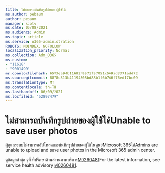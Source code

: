 ```yaml
---
title: ไม่สามารถบันทึกรูปถ่ายของผู้ใช้ได้
ms.author: pebaum
author: pebaum
manager: scotv
ms.date: 06/08/2021
ms.audience: Admin
ms.topic: article
ms.service: o365-administration
ROBOTS: NOINDEX, NOFOLLOW
localization_priority: Normal
ms.collection: Adm_O365
ms.custom:
- "11618"
- "9001499"
ms.openlocfilehash: 6583ea94b1169249571f57051c569ad3371edd72
ms.sourcegitcommit: 8878c313b41194808bd88b1f6b766f76ed17bc09
ms.translationtype: MT
ms.contentlocale: th-TH
ms.lasthandoff: 06/09/2021
ms.locfileid: "52897479"
---
```

# <a name="unable-to-save-user-photos"></a><span data-ttu-id="6a828-102">ไม่สามารถบันทึกรูปถ่ายของผู้ใช้ได้</span><span class="sxs-lookup"><span data-stu-id="6a828-102">Unable to save user photos</span></span>

<span data-ttu-id="6a828-103">ผู้ดูแลระบบไม่สามารถอัปโหลดและบันทึกรูปถ่ายของผู้ใช้ในศูนย์Microsoft 365ได้</span><span class="sxs-lookup"><span data-stu-id="6a828-103">Admins are unable to upload and save user photos in the Microsoft 365 admin center.</span></span>

<span data-ttu-id="6a828-104">ดูข้อมูลล่าสุด ดูที่ ที่ปรึกษาด้านสถานภาพบริการ[M0260481](https://admin.microsoft.com/Adminportal/Home?source=applauncher#/servicehealth/advisories/:/alerts/MO260481)</span><span class="sxs-lookup"><span data-stu-id="6a828-104">For the latest information, see service health advisory [M0260481](https://admin.microsoft.com/Adminportal/Home?source=applauncher#/servicehealth/advisories/:/alerts/MO260481).</span></span>
